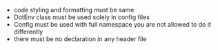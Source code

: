 - code styling and formatting must be same
- DotEnv class must be used solely in config files
- Config must be used with full namespace you are not allowed to do it differently
- there must be no declaration in any header file